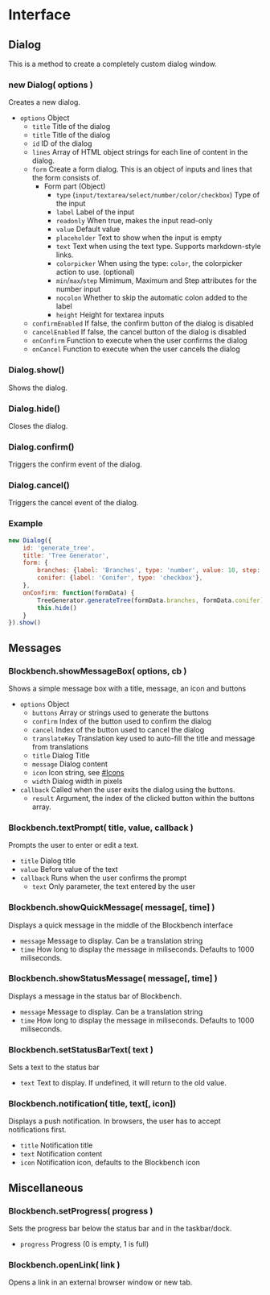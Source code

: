 # Interface

## Dialog

This is a method to create a completely custom dialog window.

### new Dialog( options )

Creates a new dialog.

* `options` Object
	* `title` Title of the dialog
	* `title` Title of the dialog
	* `id` ID of the dialog
	* `lines` Array of HTML object strings for each line of content in the dialog.
	* `form` Create a form dialog. This is an object of inputs and lines that the form consists of.
		* Form part (Object)
			* `type` (`input/textarea/select/number/color/checkbox`) Type of the input
			* `label` Label of the input
			* `readonly` When true, makes the input read-only
			* `value` Default value
			* `placeholder` Text to show when the input is empty
			* `text` Text when using the text type. Supports markdown-style links.
			* `colorpicker` When using the type: `color`, the colorpicker action to use. (optional)
			* `min`/`max`/`step` Mimimum, Maximum and Step attributes for the number input
			* `nocolon` Whether to skip the automatic colon added to the label
			* `height` Height for textarea inputs
	* `confirmEnabled` If false, the confirm button of the dialog is disabled
	* `cancelEnabled` If false, the cancel button of the dialog is disabled
	* `onConfirm` Function to execute when the user confirms the dialog
	* `onCancel` Function to execute when the user cancels the dialog

### Dialog.show()
Shows the dialog.

### Dialog.hide()
Closes the dialog.

### Dialog.confirm()
Triggers the confirm event of the dialog.

### Dialog.cancel()
Triggers the cancel event of the dialog.


### Example
```javascript
new Dialog({
    id: 'generate_tree',
    title: 'Tree Generator',
    form: {
        branches: {label: 'Branches', type: 'number', value: 10, step: 1, min: 1, max: 16},
        conifer: {label: 'Conifer', type: 'checkbox'},
    },
    onConfirm: function(formData) {
        TreeGenerator.generateTree(formData.branches, formData.conifer)
        this.hide()
    }
}).show()
```


## Messages

### Blockbench.showMessageBox( options, cb )

Shows a simple message box with a title, message, an icon and buttons 

* `options` Object
	* `buttons` Array or strings used to generate the buttons
	* `confirm` Index of the button used to confirm the dialog
	* `cancel` Index of the button used to cancel the dialog
	* `translateKey` Translation key used to auto-fill the title and message from translations
	* `title` Dialog Title
	* `message` Dialog content
	* `icon` Icon string, see [#Icons](#icons)
	* `width` Dialog width in pixels
* `callback` Called when the user exits the dialog using the buttons.
	* `result` Argument, the index of the clicked button within the buttons array.


### Blockbench.textPrompt( title, value, callback )

Prompts the user to enter or edit a text.

* `title` Dialog title
* `value` Before value of the text
* `callback` Runs when the user confirms the prompt
	* `text` Only parameter, the text entered by the user

### Blockbench.showQuickMessage( message[, time] )

Displays a quick message in the middle of the Blockbench interface

* `message` Message to display. Can be a translation string
* `time` How long to display the message in miliseconds. Defaults to 1000 miliseconds.

### Blockbench.showStatusMessage( message[, time] )

Displays a message in the status bar of Blockbench.

* `message` Message to display. Can be a translation string
* `time` How long to display the message in miliseconds. Defaults to 1000 miliseconds.

### Blockbench.setStatusBarText( text )

Sets a text to the status bar

* `text` Text to display. If undefined, it will return to the old value.

### Blockbench.notification( title, text[, icon])

Displays a push notification. In browsers, the user has to accept notifications first.

* `title` Notification title
* `text` Notification content
* `icon` Notification icon, defaults to the Blockbench icon

## Miscellaneous

### Blockbench.setProgress( progress )

Sets the progress bar below the status bar and in the taskbar/dock.

* `progress` Progress (0 is empty, 1 is full)

### Blockbench.openLink( link )

Opens a link in an external browser window or new tab.
 


